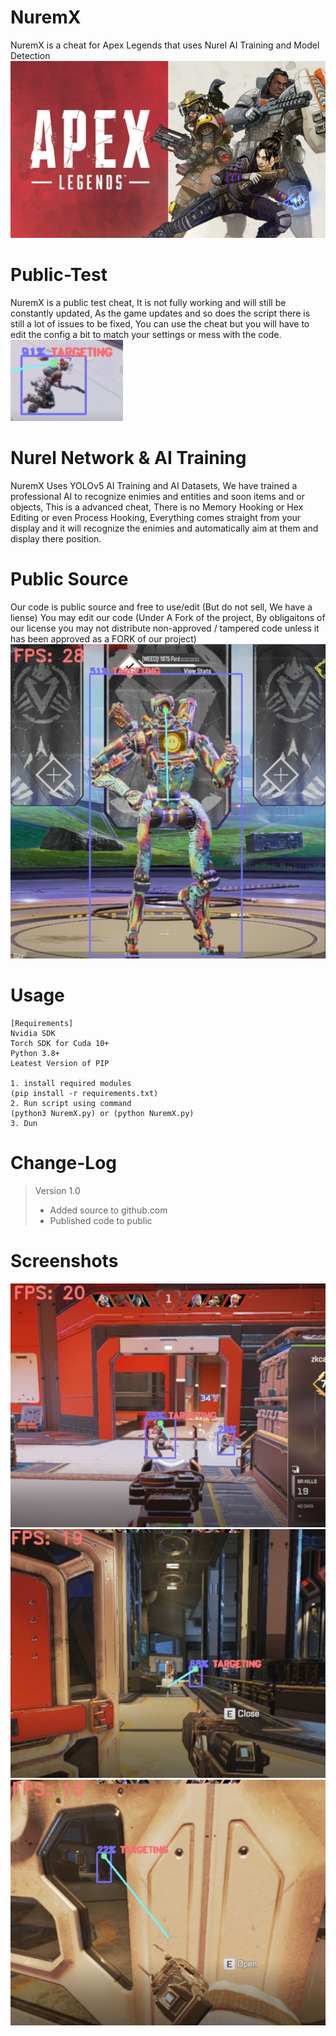 # NuremX
NuremX is a cheat for Apex Legends that uses Nurel AI Training and Model Detection
![alt text](https://github.com/Zurek0x/NuremX/blob/main/media/header.jpg)

# Public-Test
NuremX is a public test cheat, It is not fully working and will still be constantly updated, As the game updates and so does the script there is still a lot of issues to be fixed, You can use the cheat but you will have to edit the config a bit to match your settings or mess with the code.
![alt text](https://raw.githubusercontent.com/Zurek0x/NuremX/main/media/Screenshot_6.png)

# Nurel Network & AI Training
NuremX Uses YOLOv5 AI Training and AI Datasets, We have trained a professional AI to recognize enimies and entities and soon items and or objects, This is a advanced cheat, There is no Memory Hooking or Hex Editing or even Process Hooking, Everything comes straight from your display and it will recognize the enimies and automatically aim at them and display there position.

# Public Source
Our code is public source and free to use/edit (But do not sell, We have a liense) You may edit our code (Under A Fork of the project, By obligaitons of our license you may not distribute non-approved / tampered code unless it has been approved as a FORK of our project)
![alt text](https://raw.githubusercontent.com/Zurek0x/NuremX/main/media/Screenshot_5.png)

# Usage
```
[Requirements]
Nvidia SDK
Torch SDK for Cuda 10+
Python 3.8+
Leatest Version of PIP

1. install required modules
(pip install -r requirements.txt)
2. Run script using command
(python3 NuremX.py) or (python NuremX.py)
3. Dun
```

# Change-Log
> Version 1.0
> * Added source to github.com
> * Published code to public

# Screenshots
![alt text](https://raw.githubusercontent.com/Zurek0x/NuremX/main/media/Screenshot_7.png)
![alt text](https://raw.githubusercontent.com/Zurek0x/NuremX/main/media/Screenshot_8.png)
![alt text](https://raw.githubusercontent.com/Zurek0x/NuremX/main/media/Screenshot_9.png)